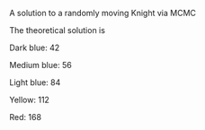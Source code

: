 
A solution to a randomly moving Knight via MCMC

The theoretical solution is

Dark blue: 42

Medium blue: 56

Light blue: 84

Yellow: 112

Red: 168


